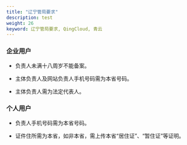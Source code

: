 ```yaml
---
title: "辽宁管局要求"
description: test
weight: 26
keyword: 辽宁管局要求, QingCloud, 青云
---
```




### 企业用户

- 负责人未满十八周岁不能备案。

- 主体负责人及网站负责人手机号码需为本省号码。

- 主体负责人需为法定代表人。


### 个人用户

- 负责人手机号码需为本省号码。

- 证件住所需为本省，如非本省，需上传本省“居住证”、“暂住证”等证明。